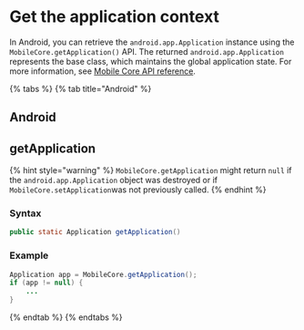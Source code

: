 # Get the application context

In Android, you can retrieve the `android.app.Application` instance using the `MobileCore.getApplication()` API. The returned `android.app.Application` represents the base class, which maintains the global application state. For more information, see [Mobile Core API reference](https://github.com/Adobe-Marketing-Cloud/aep-sdks-documentation/tree/ffd74a0a93867c884f4f1179ab9751c00ff8e7eb/using-mobile-extensions/mobile-core/configuration-reference/mobile-core-api-reference.md).

{% tabs %}
{% tab title="Android" %}
## Android

## getApplication

{% hint style="warning" %}
`MobileCore.getApplication` might return `null` if the `android.app.Application` object was destroyed or if `MobileCore.setApplication`was not previously called.
{% endhint %}

### Syntax

```java
public static Application getApplication()
```

### Example

```java
Application app = MobileCore.getApplication();
if (app != null) {
    ...
}
```
{% endtab %}
{% endtabs %}

